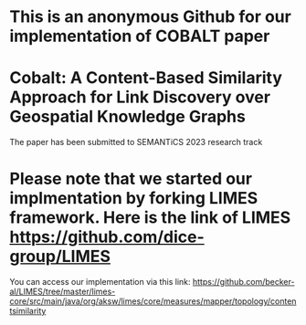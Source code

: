 # This is an anonymous Github for our implementation of COBALT paper  
# Cobalt: A Content-Based Similarity Approach for Link Discovery over Geospatial Knowledge Graphs

The paper has been submitted to SEMANTiCS 2023 research track 

# Please note that we started our implmentation by forking LIMES framework. Here is the link of LIMES https://github.com/dice-group/LIMES

You can access our implementation via this link:
https://github.com/becker-al/LIMES/tree/master/limes-core/src/main/java/org/aksw/limes/core/measures/mapper/topology/contentsimilarity
